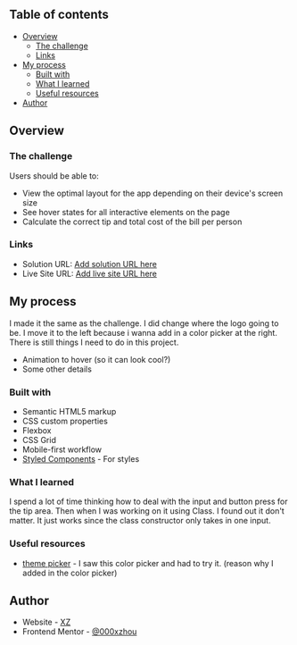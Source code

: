 ## Table of contents

- [Overview](#overview)
  - [The challenge](#the-challenge)
  - [Links](#links)
- [My process](#my-process)
  - [Built with](#built-with)
  - [What I learned](#what-i-learned)
  - [Useful resources](#useful-resources)
- [Author](#author)

## Overview


### The challenge

Users should be able to:

- View the optimal layout for the app depending on their device's screen size
- See hover states for all interactive elements on the page
- Calculate the correct tip and total cost of the bill per person

### Links

- Solution URL: [Add solution URL here](https://github.com/000xzhou/Tip-calculator-app)
- Live Site URL: [Add live site URL here](https://000xzhou.github.io/Tip-calculator-app/)

## My process

I made it the same as the challenge. I did change where the logo going to be. I move it to the left because i wanna add in a color picker at the right. 
There is still things I need to do in this project.
- Animation to hover (so it can look cool?)
- Some other details

### Built with

- Semantic HTML5 markup
- CSS custom properties
- Flexbox
- CSS Grid
- Mobile-first workflow
- [Styled Components](https://styled-components.com/) - For styles


### What I learned

I spend a lot of time thinking how to deal with the input and button press for the tip area. Then when I was working on it using Class. I found out it don't matter. It just works since the class constructor only takes in one input.

### Useful resources

- [theme picker](https://youtu.be/fyuao3G-2qg) - I saw this color picker and had to try it. (reason why I added in the color picker)

## Author

- Website - [XZ](https://github.com/000xzhou)
- Frontend Mentor - [@000xzhou](https://www.frontendmentor.io/profile/000xzhou)

